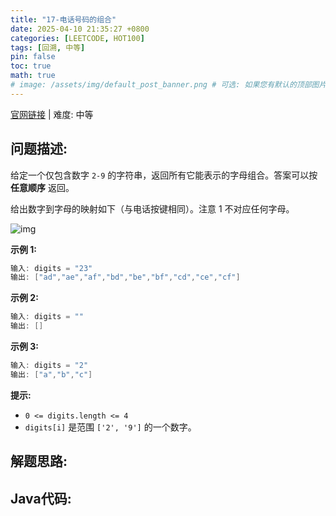 ```yaml
---
title: "17-电话号码的组合"
date: 2025-04-10 21:35:27 +0800
categories: [LEETCODE, HOT100]
tags: [回溯, 中等]
pin: false
toc: true
math: true
# image: /assets/img/default_post_banner.png # 可选: 如果您有默认的顶部图片，取消注释并修改路径
---
```


[官网链接](https://leetcode.cn/problems/letter-combinations-of-a-phone-number/) \| 难度: 中等

## 问题描述: 

给定一个仅包含数字 `2-9` 的字符串，返回所有它能表示的字母组合。答案可以按 **任意顺序** 返回。

给出数字到字母的映射如下（与电话按键相同）。注意 1 不对应任何字母。

![img](../assets/img/posts/p17_0.png)

**示例 1:**

```java
输入: digits = "23"
输出: ["ad","ae","af","bd","be","bf","cd","ce","cf"]
```

**示例 2:**

```java
输入: digits = ""
输出: []
```

**示例 3:**

```java
输入: digits = "2"
输出: ["a","b","c"]
```

**提示:**

- `0 <= digits.length <= 4`
- `digits[i]` 是范围 `['2', '9']` 的一个数字。

## 解题思路: 





## Java代码: 

